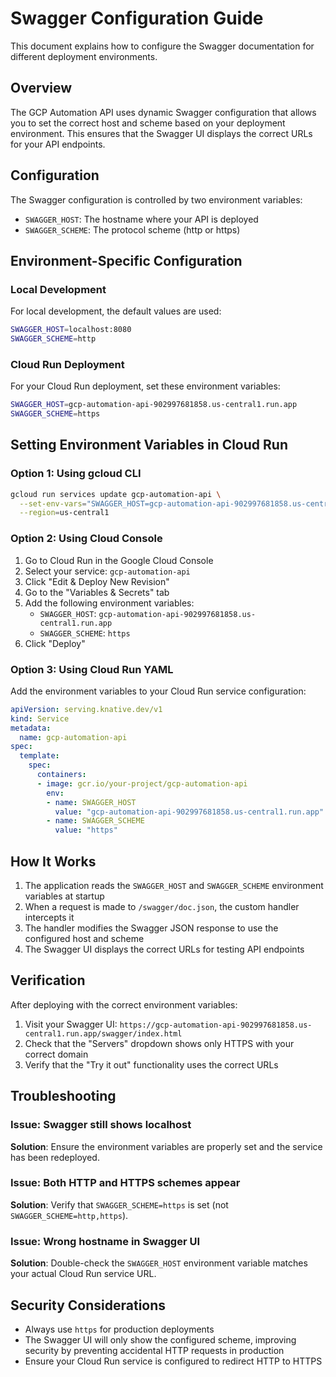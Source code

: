 # Swagger Configuration Guide

This document explains how to configure the Swagger documentation for different deployment environments.

## Overview

The GCP Automation API uses dynamic Swagger configuration that allows you to set the correct host and scheme based on your deployment environment. This ensures that the Swagger UI displays the correct URLs for your API endpoints.

## Configuration

The Swagger configuration is controlled by two environment variables:

- `SWAGGER_HOST`: The hostname where your API is deployed
- `SWAGGER_SCHEME`: The protocol scheme (http or https)

## Environment-Specific Configuration

### Local Development

For local development, the default values are used:

```bash
SWAGGER_HOST=localhost:8080
SWAGGER_SCHEME=http
```

### Cloud Run Deployment

For your Cloud Run deployment, set these environment variables:

```bash
SWAGGER_HOST=gcp-automation-api-902997681858.us-central1.run.app
SWAGGER_SCHEME=https
```

## Setting Environment Variables in Cloud Run

### Option 1: Using gcloud CLI

```bash
gcloud run services update gcp-automation-api \
  --set-env-vars="SWAGGER_HOST=gcp-automation-api-902997681858.us-central1.run.app,SWAGGER_SCHEME=https" \
  --region=us-central1
```

### Option 2: Using Cloud Console

1. Go to Cloud Run in the Google Cloud Console
2. Select your service: `gcp-automation-api`
3. Click "Edit & Deploy New Revision"
4. Go to the "Variables & Secrets" tab
5. Add the following environment variables:
   - `SWAGGER_HOST`: `gcp-automation-api-902997681858.us-central1.run.app`
   - `SWAGGER_SCHEME`: `https`
6. Click "Deploy"

### Option 3: Using Cloud Run YAML

Add the environment variables to your Cloud Run service configuration:

```yaml
apiVersion: serving.knative.dev/v1
kind: Service
metadata:
  name: gcp-automation-api
spec:
  template:
    spec:
      containers:
      - image: gcr.io/your-project/gcp-automation-api
        env:
        - name: SWAGGER_HOST
          value: "gcp-automation-api-902997681858.us-central1.run.app"
        - name: SWAGGER_SCHEME
          value: "https"
```

## How It Works

1. The application reads the `SWAGGER_HOST` and `SWAGGER_SCHEME` environment variables at startup
2. When a request is made to `/swagger/doc.json`, the custom handler intercepts it
3. The handler modifies the Swagger JSON response to use the configured host and scheme
4. The Swagger UI displays the correct URLs for testing API endpoints

## Verification

After deploying with the correct environment variables:

1. Visit your Swagger UI: `https://gcp-automation-api-902997681858.us-central1.run.app/swagger/index.html`
2. Check that the "Servers" dropdown shows only HTTPS with your correct domain
3. Verify that the "Try it out" functionality uses the correct URLs

## Troubleshooting

### Issue: Swagger still shows localhost

**Solution**: Ensure the environment variables are properly set and the service has been redeployed.

### Issue: Both HTTP and HTTPS schemes appear

**Solution**: Verify that `SWAGGER_SCHEME=https` is set (not `SWAGGER_SCHEME=http,https`).

### Issue: Wrong hostname in Swagger UI

**Solution**: Double-check the `SWAGGER_HOST` environment variable matches your actual Cloud Run service URL.

## Security Considerations

- Always use `https` for production deployments
- The Swagger UI will only show the configured scheme, improving security by preventing accidental HTTP requests in production
- Ensure your Cloud Run service is configured to redirect HTTP to HTTPS
